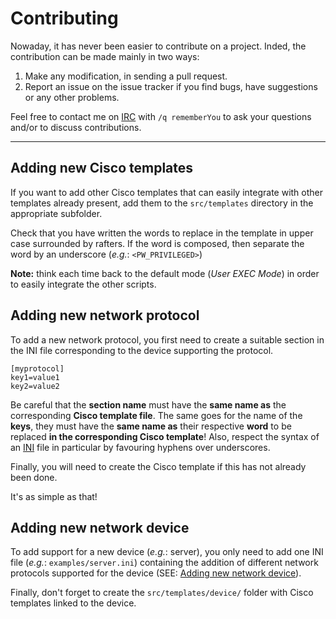 Contributing
===============================

Nowaday, it has never been easier to contribute on a project. Inded, the
contribution can be made mainly in two ways:

1. Make any modification, in sending a pull request.
2. Report an issue on the issue tracker if you find bugs, have suggestions or
   any other problems.

Feel free to contact me on [IRC](http://webchat.freenode.net/) with `/q
rememberYou` to ask your questions and/or to discuss contributions.

--------------------

## Adding new Cisco templates

If you want to add other Cisco templates that can easily integrate with other
templates already present, add them to the `src/templates` directory in the
appropriate subfolder.

Check that you have written the words to replace in the template in upper case
surrounded by rafters. If the word is composed, then separate the word by an
underscore (_e.g._: `<PW_PRIVILEGED>`)

**Note:** think each time back to the default mode (_User EXEC Mode_) in order to
easily integrate the other scripts.

## Adding new network protocol

To add a new network protocol, you first need to create a suitable section in
the INI file corresponding to the device supporting the protocol.

```
[myprotocol]
key1=value1
key2=value2
```

Be careful that the **section name** must have the **same name as** the
corresponding **Cisco template file**. The same goes for the name of the
**keys**, they must have the **same name as** their respective **word** to be
replaced **in the corresponding Cisco template**! Also, respect the syntax of an
[INI](https://www.wikiwand.com/en/INI_file) file in particular by favouring
hyphens over underscores.

Finally, you will need to create the Cisco template if this has not already been
done.

It's as simple as that!

## Adding new network device

To add support for a new device (_e.g._: server), you only need to add one INI
file (_e.g._: `examples/server.ini`) containing the addition of different
network protocols supported for the device (SEE: [Adding new network device](##adding-new-network-protocol)).

Finally, don't forget to create the `src/templates/device/` folder with
Cisco templates linked to the device.
